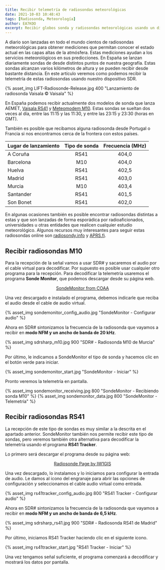 ```yaml
---
title: Recibir telemetría de radiosondas meteorológicas
date: 2021-10-03 10:48:43
tags: [Radiosonda, Meteorología]
author: EA7KOO
excerpt: Recibir globos sonda y radiosondas meteorológicas usando un dispositivo SDR y los programas SondeMonitor y RS41 Tracker.
---
```


A diario son lanzadas en todo el mundo cientos de radiosondas meteorológicas para obtener mediciones que permitan conocer el estado actual en las capas altas de la atmósfera. Estas mediciones ayudan a los servicios meteorológicos en sus predicciones.
En España se lanzan diariamente sondas de desde distintos puntos de nuestra geografía. Estas sondas alcanzan varios kilómetros de altura y se pueden recibir desde bastante distancia. En este artículo veremos como podemos recibir la telemetría de estas radiosondas usando nuestro dispositivo SDR.

<!-- more -->

{% asset_img LIFT-Radiosonde-Release.jpg 400 "Lanzamiento de radiosonda Vaisala © Vaisala" %}

En España podemos recibir actualmente dos modelos de sonda que lanza AEMET, [Vaisala RS41](https://www.vaisala.com/es/products/instruments-sensors-and-other-measurement-devices/soundings-products/rs41) y [Meteomodem M10](http://www.meteomodem.com/es/m10.html). Estas sondas se sueltan dos veces al día, entre las 11:15 y las 11:30, y entre las 23:15 y 23:30 (horas en GMT).

También es posible que recibamos alguna radiosonda desde Portugal o Francia si nos encontramos cerca de la frontera con estos países.

| Lugar de lanzamiento | Tipo de sonda | Frecuencia (MHz) |
|-----------|:--------:|:-----:|
| A Coruña  | RS41     | 404,0 |
| Barcelona | M10      | 404,0 |
| Huelva    | RS41     | 402,5 |
| Madrid    | RS41     | 403,0 |
| Murcia    | M10      | 403,4 |
| Santander | RS41     | 401,5 |
| Son Bonet | RS41     | 402,0 |

En algunas ocasiones también es posible encontrar radiosondas distintas a estas y que son lanzadas de forma esporádica por radioaficionados, universidades u otras entidades que realicen cualquier estudio meteorológico.
Algunos recursos muy interesantes para seguir estas radiosondas online son [radiosondy.info](https://radiosondy.info/) y [APRS.fi](https://aprs.fi/).


## Recibir radiosondas M10

Para la recepción de la señal vamos a usar SDR# y sacaremos el audio por el cable virtual para decodificar. Por supuesto es posible usar cualquier otro programa para la recepción.
Para decodificar la telemetría usaremos el programa **Sonde Monitor**, que podemos descargar desde su página web.

[<center>SondeMonitor from COAA</center>](https://www.coaa.co.uk/sondemonitor.htm)

Una vez descargado e instalado el programa, debemos indicarle que reciba el audio desde el cable de audio virtual.

{% asset_img sondemonitor_config_audio.jpg "SondeMonitor - Configurar audio" %}

Ahora en SDR# sintonizamos la frecuencia de la radiosonda que vayamos a recibir en **modo NFM y un ancho de banda de 20 kHz**.

{% asset_img sdrsharp_m10.jpg 900 "SDR# - Radiosonda M10 de Murcia" %}

Por último, le indicamos a SondeMonitor el tipo de sonda y hacemos clic en el botón verde para iniciar.

{% asset_img sondemonitor_start.jpg "SondeMonitor - Iniciar" %}

Pronto veremos la telemetría en pantalla.

{% asset_img sondemonitor_receiving.jpg 800 "SondeMonitor - Recibiendo sonda M10" %}
{% asset_img sondemonitor_data.jpg 800 "SondeMonitor - Telemetría" %}


## Recibir radiosondas RS41

La recepción de este tipo de sondas es muy similar a la descrita en el apartado anterior. SondeMonitor también nos permite recibir este tipo de sondas, pero veremos también otra alternativa para decodificar la telemetría usando el programa **RS41 Tracker**.

Lo primero será descargar el programa desde su página web:

[<center>Radiosonde Page by IW1GIS</center>](http://escursioni.altervista.org/Radiosonde/)

Una vez descargado, lo instalamos y lo iniciamos para configurar la entrada de audio. Le damos al icono del engranaje para abrir las opciones de configuración y seleccionamos el cable audio virtual como entrada.

{% asset_img rs41tracker_config_audio.jpg 800 "RS41 Tracker - Configurar audio" %}

Ahora en SDR# sintonizamos la frecuencia de la radiosonda que vayamos a recibir en **modo NFM y un ancho de banda de 6,5 kHz**.

{% asset_img sdrsharp_rs41.jpg 900 "SDR# - Radiosonda RS41 de Madrid" %}

Por último, iniciamos RS41 Tracker haciendo clic en el siguiente icono.

{% asset_img rs41tracker_start.jpg "RS41 Tracker - Iniciar" %}

Una vez tengamos señal suficiente, el programa comenzará a decodificar y mostrará los datos por pantalla.
